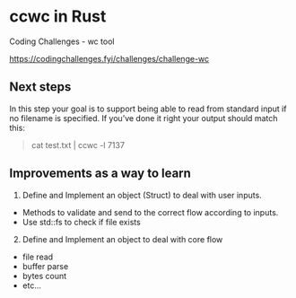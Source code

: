 # ccwc in Rust
Coding Challenges - wc tool

https://codingchallenges.fyi/challenges/challenge-wc

## Next steps

In this step your goal is to support being able to read from standard input if no filename is specified. 
If you’ve done it right your output should match this:

> cat test.txt | ccwc -l 
    7137


## Improvements as a way to learn

1. Define and Implement an object (Struct) to deal with user inputs. 
- Methods to validate and send to the correct flow according to inputs.
- Use std::fs to check if file exists

2. Define and Implement an object to deal with core flow
- file read
- buffer parse
- bytes count
- etc...

